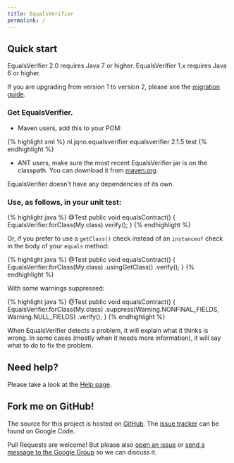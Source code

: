 ```yaml
---
title: EqualsVerifier
permalink: /
---
```

Quick start
-----------
EqualsVerifier 2.0 requires Java 7 or higher. EqualsVerifier 1.x requires Java 6 or higher.

If you are upgrading from version 1 to version 2, please see the [migration guide](/equalsverifier/migration1to2).

### Get EqualsVerifier.
* Maven users, add this to your POM:

{% highlight xml %}
<dependency>
    <groupId>nl.jqno.equalsverifier</groupId>
    <artifactId>equalsverifier</artifactId>
    <version>2.1.5</version>
    <scope>test</scope>
</dependency>
{% endhighlight %}

* ANT users, make sure the most recent EqualsVerifier jar is on the classpath. You can download it from [maven.org](http://search.maven.org/#search&#124;gav&#124;1&#124;g%3A%22nl.jqno.equalsverifier%22%20AND%20a%3A%22equalsverifier%22).

EqualsVerifier doesn't have any dependencies of its own.

### Use, as follows, in your unit test:
{% highlight java %}
@Test
public void equalsContract() {
    EqualsVerifier.forClass(My.class).verify();
}
{% endhighlight %}

Or, if you prefer to use a `getClass()` check instead of an `instanceof` check in the body of your `equals` method:

{% highlight java %}
@Test
public void equalsContract() {
    EqualsVerifier.forClass(My.class)
            .usingGetClass()
            .verify();
}
{% endhighlight %}

With some warnings suppressed:

{% highlight java %}
@Test
public void equalsContract() {
    EqualsVerifier.forClass(My.class)
            .suppress(Warning.NONFINAL_FIELDS, Warning.NULL_FIELDS)
            .verify();
}
{% endhighlight %}

When EqualsVerifier detects a problem, it will explain what it thinks is wrong. In some cases (mostly when it needs more information), it will say what to do to fix the problem.


Need help?
----------
Please take a look at the [Help page](/equalsverifier/help).


Fork me on GitHub!
------------------
The source for this project is hosted on [GitHub](https://github.com/jqno/equalsverifier). The [issue tracker](https://code.google.com/p/equalsverifier/issues/list) can be found on Google Code.

Pull Requests are welcome! But please also [open an issue](https://github.com/jqno/equalsverifier/issues) or [send a message to the Google Group](https://groups.google.com/forum/?fromgroups#!forum/equalsverifier) so we can discuss it.
